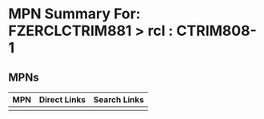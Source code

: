 



# MPN Summary For: FZERCLCTRIM881 > rcl : CTRIM808-1

## MPNs
  

|MPN|Direct Links|Search Links|
| :--- | :--- | :--- |
||||
